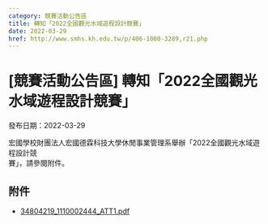 ```yaml
---
category: 競賽活動公告區
title: 轉知「2022全國觀光水域遊程設計競賽」
date: 2022-03-29
href: http://www.smhs.kh.edu.tw/p/406-1000-3289,r21.php
---
```


# [競賽活動公告區] 轉知「2022全國觀光水域遊程設計競賽」

發布日期：2022-03-29

宏國學校財團法人宏國德霖科技大學休閒事業管理系舉辦「2022全國觀光水域遊程設計競  
賽」，請參閱附件。

## 附件

- [34804219_1110002444_ATT1.pdf](https://www.smhs.kh.edu.tw/var/file/0/1000/attach/88/pta_3055_9727866_19516.pdf)
